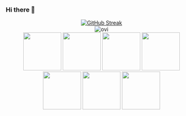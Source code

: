 ### Hi there 👋

<div align=center><a href="https://git.io/streak-stats"><img src="https://streak-stats.demolab.com?user=jwrobbs&theme=iceberg&date_format=M%20j%5B%2C%20Y%5D&mode=weekly" alt="GitHub Streak" /></a></div>
<div align=center><img src="https://github-readme-stats.vercel.app/api/top-langs?username=jwrobbs&show_icons=true&locale=en&layout=compact&theme=iceberg&size_weight=0.75&count_weight=.25" alt="ovi" /></div>
<div align=center>
  <img src="https://github.com/yurijserrano/Github-Profile-Readme-Logos/blob/master/programming%20languages/php.png" width="100"/>
  <img src="https://github.com/yurijserrano/Github-Profile-Readme-Logos/blob/master/databases/mysql.svg" width="100"/>
  <img src="https://github.com/yurijserrano/Github-Profile-Readme-Logos/blob/master/others/html.svg" width="100"/>
  <img src="https://github.com/yurijserrano/Github-Profile-Readme-Logos/blob/master/others/css.svg" width="100"/>
  <img src="https://github.com/yurijserrano/Github-Profile-Readme-Logos/blob/master/programming%20languages/javascript.svg"width="100" />
  <img src="https://github.com/yurijserrano/Github-Profile-Readme-Logos/blob/master/text%20editors/vscode.svg" width="100"/>
  <img src="https://github.com/yurijserrano/Github-Profile-Readme-Logos/blob/master/others/git.svg" width="100"/>  
  
</div>
